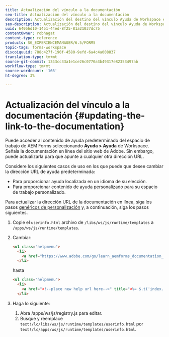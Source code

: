 ```yaml
---
title: Actualización del vínculo a la documentación
seo-title: Actualización del vínculo a la documentación
description: Actualización del destino del vínculo Ayuda de Workspace en el espacio de trabajo AEM Forms para que apunte al vínculo de documentación personalizado.
seo-description: Actualización del destino del vínculo Ayuda de Workspace en el espacio de trabajo AEM Forms para que apunte al vínculo de documentación personalizado.
uuid: 64056d10-1451-44ed-8f25-81a21037dc75
contentOwner: robhagat
content-type: reference
products: SG_EXPERIENCEMANAGER/6.5/FORMS
topic-tags: forms-workspace
discoiquuid: 788c427f-190f-4580-9efd-6a4c4a008837
translation-type: tm+mt
source-git-commit: 1343cc33a1e1ce26c0770a3b49317e82353497ab
workflow-type: tm+mt
source-wordcount: '166'
ht-degree: 3%

---
```



# Actualización del vínculo a la documentación {#updating-the-link-to-the-documentation}

Puede acceder al contenido de ayuda predeterminado del espacio de trabajo de AEM Forms seleccionando **Ayuda > Ayuda** de Workspace. Señala la documentación en línea del sitio web de Adobe. Sin embargo, puede actualizarla para que apunte a cualquier otra dirección URL.

Considere los siguientes casos de uso en los que puede que desee cambiar la dirección URL de ayuda predeterminada:

* Para proporcionar ayuda localizada en un idioma de su elección.
* Para proporcionar contenido de ayuda personalizado para su espacio de trabajo personalizado.

Para actualizar la dirección URL de la documentación en línea, siga los pasos [genéricos de personalización](/help/forms/using/generic-steps-html-workspace-customization.md) y, a continuación, siga los pasos siguientes.

1. Copie el `userinfo.html` archivo de `/libs/ws/js/runtime/templates` a `/apps/ws/js/runtime/templates`.
1. Cambiar:

   ```html
   <ul class="helpmenu">
     <li>
       <a href="https://www.adobe.com/go/learn_aemforms_documentation_63" title="<%= $.t('index.header.dropdown.WorkspaceHelp')%>" target="_blank"><%= $.t('index.header.dropdown.WorkspaceHelp')%></a>
     </li>
   ```

   hasta

   ```html
   <ul class="helpmenu">
     <li>
       <a href="<!--place new help url here-->" title="<%= $.t('index.header.dropdown.WorkspaceHelp')%>" target="_blank"><%= $.t('index.header.dropdown.WorkspaceHelp')%></a>
     </li>
   ```

1. Haga lo siguiente:

   1. Abra /apps/ws/js/registry.js para editar.
   1. Busque y reemplace `text!/lc/libs/ws/js/runtime/templates/userinfo.html` por `text!/lc/apps/ws/js/runtime/templates/userinfo.html`.
